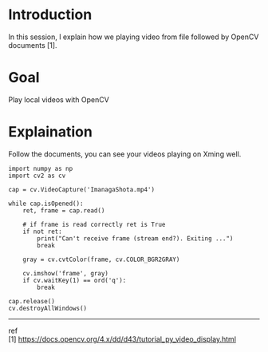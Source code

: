 # Introduction
In this session, I explain how we playing video from file followed by OpenCV documents [1].

# Goal
Play local videos with OpenCV

# Explaination

Follow the documents, you can see your videos playing on Xming well.

```
import numpy as np
import cv2 as cv

cap = cv.VideoCapture('ImanagaShota.mp4')

while cap.isOpened():
    ret, frame = cap.read()
 
    # if frame is read correctly ret is True
    if not ret:
        print("Can't receive frame (stream end?). Exiting ...")
        break
    
    gray = cv.cvtColor(frame, cv.COLOR_BGR2GRAY)
    
    cv.imshow('frame', gray)
    if cv.waitKey(1) == ord('q'):
        break
    
cap.release()
cv.destroyAllWindows()
```

---
ref<br>
[1] https://docs.opencv.org/4.x/dd/d43/tutorial_py_video_display.html <br>
